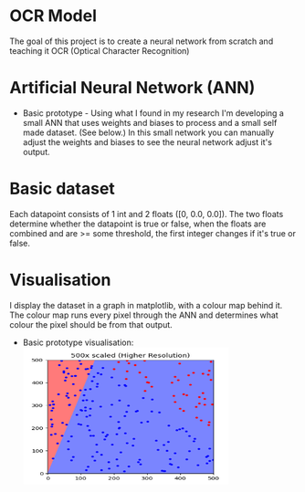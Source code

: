 # OCR Model
The goal of this project is to create a neural network from scratch and teaching it OCR (Optical Character Recognition)


# Artificial Neural Network (ANN)
* Basic prototype - Using what I found in my research I'm developing a small ANN that uses weights and biases to process and a small self made dataset. (See below.) In this small network you can manually adjust the weights and biases to see the neural network adjust it's output.



# Basic dataset
Each datapoint consists of 1 int and 2 floats ([0, 0.0, 0.0]).
The two floats determine whether the datapoint is true or false, when the floats are combined and are >= some threshold, the first integer changes if it's true or false.


# Visualisation
I display the dataset in a graph in matplotlib, with a colour map behind it.
The colour map runs every pixel through the ANN and determines what colour the pixel should be from that output.

* Basic prototype visualisation:
    <img src="/resources/prototype.png" width="360" height="240"/>
